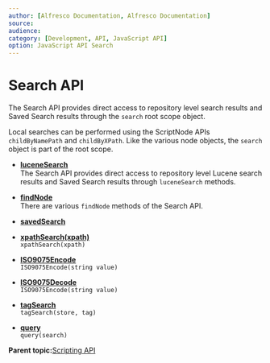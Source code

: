 ```yaml
---
author: [Alfresco Documentation, Alfresco Documentation]
source: 
audience: 
category: [Development, API, JavaScript API]
option: JavaScript API Search
---
```


# Search API

The Search API provides direct access to repository level search results and Saved Search results through the `search` root scope object.

Local searches can be performed using the ScriptNode APIs `childByNamePath` and `childByXPath`. Like the various node objects, the `search` object is part of the root scope.

-   **[luceneSearch](../references/API-JS-luceneSearch.md)**  
The Search API provides direct access to repository level Lucene search results and Saved Search results through `luceneSearch` methods.
-   **[findNode](../references/API-JS-findNode.md)**  
There are various `findNode` methods of the Search API.
-   **[savedSearch](../references/API-JS-savedSearch.md)**  

-   **[xpathSearch\(xpath\)](../references/API-JS-xpathSearch.md)**  
``xpathSearch(xpath)``
-   **[ISO9075Encode](../references/API-JS-iso9075Encode.md)**  
`ISO9075Encode(string value)`
-   **[ISO9075Decode](../references/API-JS-iso9075Decode.md)**  
`ISO9075Encode(string value)`
-   **[tagSearch](../references/API-JS-tagSearch.md)**  
`tagSearch(store, tag)`
-   **[query](../references/API-JS-query.md)**  
`query(search)`

**Parent topic:**[Scripting API](../references/API-JS-Scripting-API.md)

